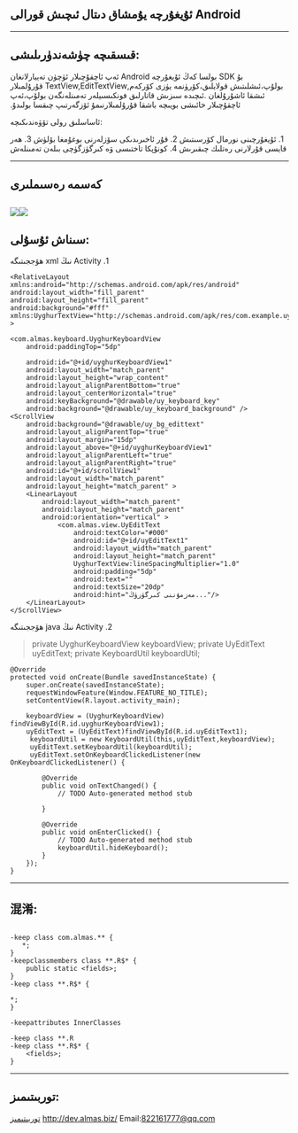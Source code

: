  ئۇيغۇرچە يۇمشاق دىتال ئىچىش قورالى Android
------------------------------------------


----------
## قىسقىچە چۈشەندۈرىلىشى:‫ ##
بۇ ‫‫SDK بولسا كەڭ ئۇيغۇرچە Android ئەپ ئاچقۇچىلار ئۈچۈن تەييارلانغان بولۇپ،ئىشلىتىش قولايلىق،كۆرۈنمە يۈزى كۆركەم,TextView,EditTextView ‫قۇرۇلمىلار ئىشقا ئاشۇرۇلغان .ئىچىدە سىزىش قاتارلىق فونكىسىيلەر تەمىنلەنگەن بولۇپ،ئەپ ئاچقۇچىلار خائىشى بويىچە باشقا قۇرۇلمىلارنىمۇ ئۆزگەرتىپ چىقسا بولىدۇ.

ئاساسلىق رولى تۆۋەندىكىچە:‫‫

‫1. ئۇيغۇرچىنى نورمال كۆرسىتىش
‫2. قۇر ئاخىرىدىكى سۆزلەرنى بوغۇمغا بۆلۈش
‫3. ھەر قايسى قۇرلارنى رەتلىك چىقىرىش
‫4. كونۇپكا تاختىسى ۋە كىرگۈزگۈچى بىلەن تەمىنلەش


----------
## كەسمە رەسىملىرى ##
![](http://dev.almas.biz/images/c1.png)![](http://dev.almas.biz/images/c2.png)
----------
## سىناش ئۇسۇلى:‫ ##
‫1.	Activity نىڭ xml ھۆججىتىگە

    <RelativeLayout xmlns:android="http://schemas.android.com/apk/res/android"
    android:layout_width="fill_parent"
    android:layout_height="fill_parent"
    android:background="#fff"
    xmlns:UyghurTextView="http://schemas.android.com/apk/res/com.example.uyghurtest" >

    <com.almas.keyboard.UyghurKeyboardView
        android:paddingTop="5dp"
        
        android:id="@+id/uyghurKeyboardView1"
        android:layout_width="match_parent"
        android:layout_height="wrap_content"
        android:layout_alignParentBottom="true"
        android:layout_centerHorizontal="true"
        android:keyBackground="@drawable/uy_keyboard_key" 
        android:background="@drawable/uy_keyboard_background" />
    <ScrollView 	
        android:background="@drawable/uy_bg_edittext"
		android:layout_alignParentTop="true"
        android:layout_margin="15dp"
        android:layout_above="@+id/uyghurKeyboardView1"
        android:layout_alignParentLeft="true"
        android:layout_alignParentRight="true"
        android:id="@+id/scrollView1"
        android:layout_width="match_parent"
        android:layout_height="match_parent" >
        <LinearLayout
            android:layout_width="match_parent"
            android:layout_height="match_parent"
            android:orientation="vertical" >
                <com.almas.view.UyEditText
                    android:textColor="#000"
			        android:id="@+id/uyEditText1"
			        android:layout_width="match_parent"
			        android:layout_height="match_parent"
			        UyghurTextView:lineSpacingMultiplier="1.0"
			        android:padding="5dp"
			        android:text=""
			        android:textSize="20dp"
			        android:hint="مەزمۇننى كىرگۈزۈڭ..."/>
        </LinearLayout>
    </ScrollView>
</RelativeLayout>

‫2.	Activity نىڭ java ھۆججىتىگە

> private UyghurKeyboardView keyboardView;
	private UyEditText uyEditText;
	private KeyboardUtil keyboardUtil;

	@Override
	protected void onCreate(Bundle savedInstanceState) {
		super.onCreate(savedInstanceState);
		requestWindowFeature(Window.FEATURE_NO_TITLE);
		setContentView(R.layout.activity_main);

		keyboardView = (UyghurKeyboardView) findViewById(R.id.uyghurKeyboardView1);
		uyEditText = (UyEditText)findViewById(R.id.uyEditText1);
		 keyboardUtil = new KeyboardUtil(this,uyEditText,keyboardView);
		 uyEditText.setKeyboardUtil(keyboardUtil);
		 uyEditText.setOnKeyboardClickedListener(new OnKeyboardClickedListener() {
			
			@Override
			public void onTextChanged() {
				// TODO Auto-generated method stub
				
			}
			
			@Override
			public void onEnterClicked() {
				// TODO Auto-generated method stub
				keyboardUtil.hideKeyboard();
			}
		});
	}


----------
## 混淆: ##
```

-keep class com.almas.** {
   *;
}
-keepclassmembers class **.R$* {
    public static <fields>;
}
-keep class **.R$* {   

*;   
}

-keepattributes InnerClasses

-keep class **.R
-keep class **.R$* {
    <fields>;
}
```

----------
## توربىتىمىز:‫ ##
[توربىتىمىز](http://dev.almas.biz/index.html)
http://dev.almas.biz/
Email:822161777@qq.com
